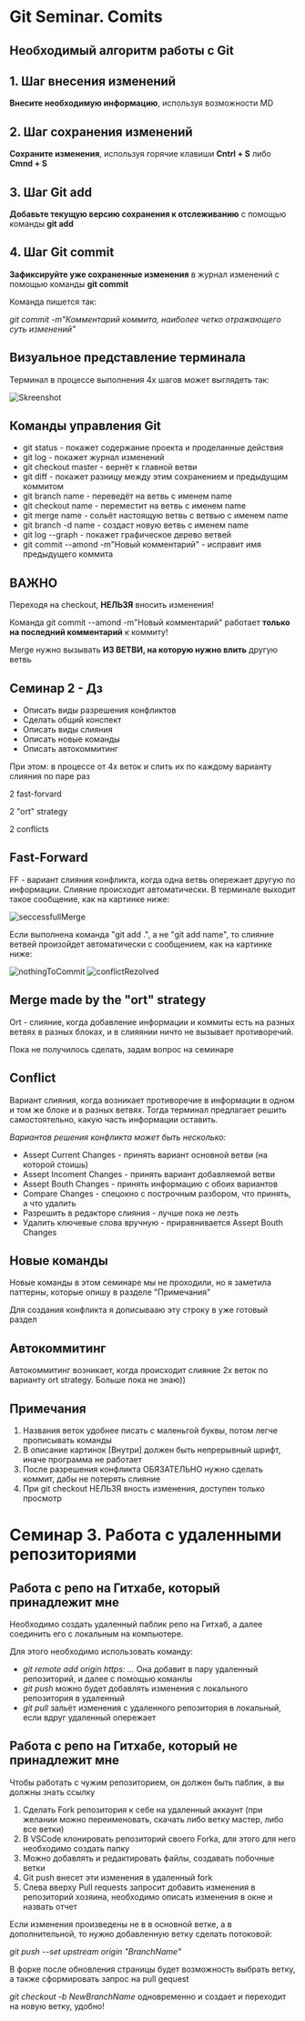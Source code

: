 # Git Seminar. Comits

## Необходимый алгоритм работы с Git 
## 1. Шаг внесения изменений
   
**Внесите необходимую информацию**, используя возможности MD

## 2. Шаг сохранения изменений
   
 **Сохраните изменения**, используя горячие клавиши **Cntrl + S** либо **Cmnd + S**


## 3. Шаг Git add

 **Добавьте текущую версию сохранения к отслеживанию** с помощью команды **git add**
   
## 4.  Шаг Git commit

**Зафиксируйте уже сохраненные изменения** в журнал изменений с помощью команды **git commit** 

   Команда пишется так:

 *git commit -m"Комментарий коммита, наиболее четко отражающего суть изменений"*

## Визуальное представление терминала

Терминал в процессе выполнения 4х шагов может выглядеть так:

![Skreenshot](Снимок%20экрана%2002.png)

## Команды управления Git

* git status - покажет содержание проекта и проделанные действия
* git log - покажет журнал изменений
* git checkout master - вернёт к главной ветви
* git diff - покажет разницу между этим сохранением и предыдущим коммитом
* git branch name - переведёт на ветвь с именем name
* git checkout name - переместит на ветвь с именем name
* git merge name - сольёт настоящую ветвь с ветвью с именем name
* git branch -d name - создаст новую ветвь с именем name
* git log --graph - покажет графическое дерево ветвей
* git commit --amond -m"Новый комментарий" - исправит имя предыдущего коммита


## ВАЖНО
Переходя на checkout, **НЕЛЬЗЯ** вносить изменения!


Команда git commit --amond -m"Новый комментарий" 
работает **только на последний комментарий** к коммиту!


Merge нужно вызывать **ИЗ ВЕТВИ, на которую нужно влить** другую ветвь


## **Семинар 2** - Дз

- Описать виды разрешения конфликтов
- Сделать общий конспект
- Описать виды слияния 
- Описать новые команды
- Описать автокоммитинг

При этом: в процессе от 4х веток и слить их по каждому варианту слияния по паре раз

2 fast-forvard

2 "ort" strategy

2 conflicts

## Fast-Forward

FF - вариант слияния конфликта, когда одна ветвь опережает другую по информации. Слияние происходит автоматически. В терминале выходит такое сообщение, как на картинке ниже:

![seccessfullMerge](11.png)


Если выполнена команда "git add .", а не "git add name", то слияние ветвей произойдет автоматически с сообщением, как на картинке ниже: 

![nothingToCommit](12.png)
![conflictRezolved](13.png)

## Merge made by the "ort" strategy

Ort - слияние, когда добавление информации и коммиты есть на разных ветвях в разных блоках, и в слияянии ничто не вызывает противоречий.

Пока не получилось сделать, задам вопрос на семинаре

## Conflict

Вариант слияния, когда возникает противоречие в информации в одном и том же блоке и в разных ветвях. Тогда терминал предлагает решить самостоятельно, какую часть информации оставить. 

*Вариантов решения конфликта может быть несколько:*

- Assept Current Changes - принять вариант основной ветви (на которой стоишь)
- Assept Incoment Changes - принять вариант добавляемой ветви
- Assept Bouth Changes - принять информацию с обоих вариантов
- Compare Changes - спецокно с построчным разбором, что принять, а что удалить
- Разрешить в редакторе слияния - лучше пока не лезть
- Удалить ключевые слова вручную - приравнивается Assept Bouth Changes


## Новые команды

Новые команды в этом семинаре мы не проходили, но я заметила паттерны, которые опишу в разделе "Примечания"

Для создания конфликта я дописывааю эту строку в уже готовый раздел

## Автокоммитинг

Автокоммитинг возникает, когда происходит слияние 2х веток по варианту ort strategy. Больше пока не знаю))

## Примечания

1. Названия веток удобнее писать с маленьгой буквы, потом легче прописывать команды
2. В описание картинок [Внутри] должен быть непрерывный шрифт, иначе программа не работает
3. После разрешения конфликта ОБЯЗАТЕЛЬНО нужно сделать коммит, дабы не потерять слияние
4. При git checkout НЕЛЬЗЯ вность изменения, доступен только просмотр
  
  
# Семинар 3. Работа с удаленными репозиториями

## Работа с репо на Гитхабе, который принадлежит мне

Необходимо создать удаленный паблик репо на Гитхаб, а далее соединить его с локальным на компьютере. 

Для этого необходимо использовать команду: 

- *git remote add origin https: ...*
Она добавит в пару удаленный репозиторий, и далее с помощью команлы 
- *git push* можно будет добавлять изменения с локального репозитория в удаленный
- *git pull* зальёт изменения с удаленного репозитория в локальный, если вдруг удаленный опережает

## Работа с репо на Гитхабе, который не принадлежит мне

Чтобы работать с чужим репозиторием, он должен быть паблик, а вы должны знать ссылку

 1. Сделать Fork репозитория к себе на удаленный аккаунт (при желании можно переименовать, скачать либо ветку мастер, либо все ветки)
 2. В VSCode клонировать репозиторий своего Forka, для этого для него необходимо создать папку
 3. Можно добавлять и редактировать файлы, создавать побочные ветки
 4. Git push внесет эти изменения в удаленный fork 
 5. Слева вверху Pull requests запросит добавить изменения в репозиторий хозяина, необходимо описать изменения в окне и назвать отчет


Если изменения произведены не в в основной ветке, а в дополнительной, то нужно добавленную ветку сделать потоковой:

*git push --set upstream origin "BranchName"*

В форке после обновления страницы будет возможность выбрать ветку, а также сформировать запрос на pull gequest


*git checkout -b NewBranchName* одновременно и создает и переходит на новую ветку, удобно!